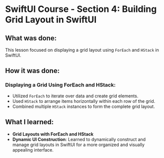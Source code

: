# SwiftUI Course - Section 4: Building Grid Layout in SwiftUI

## What was done:
This lesson focused on displaying a grid layout using `ForEach` and `HStack` in SwiftUI.

## How it was done:
### Displaying a Grid Using ForEach and HStack:
- Utilized `ForEach` to iterate over data and create grid elements.
- Used `HStack` to arrange items horizontally within each row of the grid.
- Combined multiple `HStack` instances to form the complete grid layout.

## What I learned:
- **Grid Layouts with ForEach and HStack**
- **Dynamic UI Construction**: Learned to dynamically construct and manage grid layouts in SwiftUI for a more organized and visually appealing interface.
